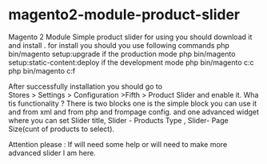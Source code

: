 # magento2-module-product-slider
Magento  2 Module Simple product slider for using 
you should download it and install .
for install you should you use following commands
php bin/magento setup:upgrade
if the production mode 
php bin/magento setup:static-content:deploy
if the development mode 
php bin/magento c:c
php bin/magento c:f

After successfully installation you should  go to  
Stores > Settings > Configuration  >Fifth > Product Slider  and enable it.
Wha tis functionality ? 
There is two blocks one is the simple block you can use it and from xml and from php and frompage config.
and one advanced widget where you can set 
Slider   title, 
Slider - Products Type ,
Slider- Page Size(cunt of products to select).


Attention please : If will need some help or will need to make more advanced slider  I am here.

